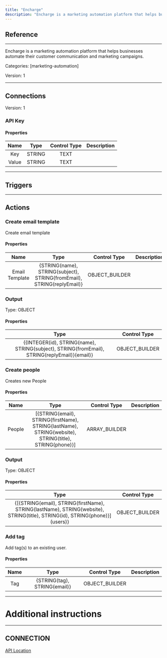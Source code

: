 ```yaml
---
title: "Encharge"
description: "Encharge is a marketing automation platform that helps businesses automate their customer communication and marketing campaigns."
---
```

## Reference
<hr />

Encharge is a marketing automation platform that helps businesses automate their customer communication and marketing campaigns.


Categories: [marketing-automation]


Version: 1

<hr />



## Connections

Version: 1


### API Key

#### Properties

|      Name      |     Type     |     Control Type     |     Description     |
|:--------------:|:------------:|:--------------------:|:-------------------:|
| Key | STRING | TEXT  |  |
| Value | STRING | TEXT  |  |





<hr />



## Triggers



<hr />



## Actions


### Create email template
Create email template

#### Properties

|      Name      |     Type     |     Control Type     |     Description     |
|:--------------:|:------------:|:--------------------:|:-------------------:|
| Email   Template | {STRING\(name), STRING\(subject), STRING\(fromEmail), STRING\(replyEmail)} | OBJECT_BUILDER  |  |


### Output



Type: OBJECT


#### Properties

|     Type     |     Control Type     |
|:------------:|:--------------------:|
| {{INTEGER\(id), STRING\(name), STRING\(subject), STRING\(fromEmail), STRING\(replyEmail)}\(email)} | OBJECT_BUILDER  |






### Create people
Creates new People

#### Properties

|      Name      |     Type     |     Control Type     |     Description     |
|:--------------:|:------------:|:--------------------:|:-------------------:|
| People | [{STRING\(email), STRING\(firstName), STRING\(lastName), STRING\(website), STRING\(title), STRING\(phone)}] | ARRAY_BUILDER  |  |


### Output



Type: OBJECT


#### Properties

|     Type     |     Control Type     |
|:------------:|:--------------------:|
| {[{STRING\(email), STRING\(firstName), STRING\(lastName), STRING\(website), STRING\(title), STRING\(id), STRING\(phone)}]\(users)} | OBJECT_BUILDER  |






### Add tag
Add tag(s) to an existing user.

#### Properties

|      Name      |     Type     |     Control Type     |     Description     |
|:--------------:|:------------:|:--------------------:|:-------------------:|
| Tag | {STRING\(tag), STRING\(email)} | OBJECT_BUILDER  |  |




<hr />

# Additional instructions
<hr />

## CONNECTION

[API Location](https://app.encharge.io/settings/account)
